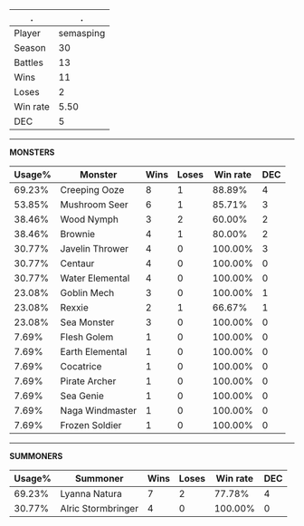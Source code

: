 .|.
|-|-
Player|semasping
Season|30
Battles|13
Wins|11
Loses|2
Win rate|5.50
DEC|5

---
**MONSTERS**

Usage%|Monster|Wins|Loses|Win rate|DEC|
-|-|-|-|-|-|
69.23%|Creeping Ooze|8|1|88.89%|4|
53.85%|Mushroom Seer|6|1|85.71%|3|
38.46%|Wood Nymph|3|2|60.00%|2|
38.46%|Brownie|4|1|80.00%|2|
30.77%|Javelin Thrower|4|0|100.00%|3|
30.77%|Centaur|4|0|100.00%|0|
30.77%|Water Elemental|4|0|100.00%|0|
23.08%|Goblin Mech|3|0|100.00%|1|
23.08%|Rexxie|2|1|66.67%|1|
23.08%|Sea Monster|3|0|100.00%|0|
7.69%|Flesh Golem|1|0|100.00%|0|
7.69%|Earth Elemental|1|0|100.00%|0|
7.69%|Cocatrice|1|0|100.00%|0|
7.69%|Pirate Archer|1|0|100.00%|0|
7.69%|Sea Genie|1|0|100.00%|0|
7.69%|Naga Windmaster|1|0|100.00%|0|
7.69%|Frozen Soldier|1|0|100.00%|0|

---
**SUMMONERS**

Usage%|Summoner|Wins|Loses|Win rate|DEC|
-|-|-|-|-|-|
69.23%|Lyanna Natura|7|2|77.78%|4|
30.77%|Alric Stormbringer|4|0|100.00%|0|
